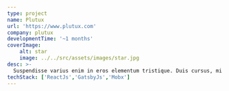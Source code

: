 ```yaml
---
type: project
name: Plutux
url: 'https://www.plutux.com'
company: plutux
developmentTime: '~1 months'
coverImage:
    alt: star
    image: ../../src/assets/images/star.jpg
desc: >-
  Suspendisse varius enim in eros elementum tristique. Duis cursus, mi quis viverra ornare, eros dolor interdum nulla.
techStack: ['ReactJs','GatsbyJs','Mobx']
---
```

